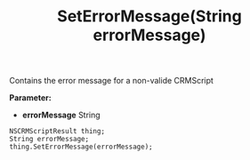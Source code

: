 ﻿---
uid: crmscript_ref_NSCRMScriptResult_SetErrorMessage
title: SetErrorMessage(String errorMessage)
intellisense: NSCRMScriptResult.SetErrorMessage
keywords: NSCRMScriptResult, GetErrorMessage
so.topic: reference
---

Contains the error message for a non-valide CRMScript

**Parameter:** 
 - **errorMessage** String

```crmscript
NSCRMScriptResult thing;
String errorMessage;
thing.SetErrorMessage(errorMessage);
```

